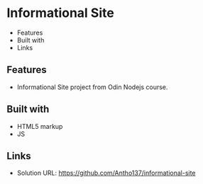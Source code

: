 # Informational Site

- Features
- Built with
- Links

## Features

- Informational Site project from Odin Nodejs course.

## Built with

- HTML5 markup 
- JS 

## Links

- Solution URL: https://github.com/Antho137/informational-site